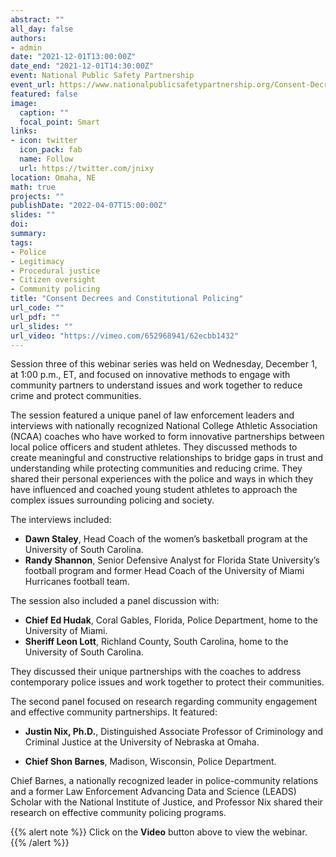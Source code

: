 ```yaml
---
abstract: ""
all_day: false
authors: 
- admin
date: "2021-12-01T13:00:00Z"
date_end: "2021-12-01T14:30:00Z"
event: National Public Safety Partnership
event_url: https://www.nationalpublicsafetypartnership.org/Consent-Decrees-Constitutional-Policing
featured: false
image:
  caption: ""
  focal_point: Smart
links:
- icon: twitter
  icon_pack: fab
  name: Follow
  url: https://twitter.com/jnixy
location: Omaha, NE
math: true
projects: ""
publishDate: "2022-04-07T15:00:00Z"
slides: ""
doi: 
summary: 
tags: 
- Police
- Legitimacy
- Procedural justice
- Citizen oversight
- Community policing
title: "Consent Decrees and Constitutional Policing"
url_code: ""
url_pdf: ""
url_slides: ""
url_video: "https://vimeo.com/652968941/62ecbb1432"
---
```


Session three of this webinar series was held on Wednesday, December 1, at 1:00 p.m., ET, and focused on innovative methods to engage with community partners to understand issues and work together to reduce crime and protect communities.

The session featured a unique panel of law enforcement leaders and interviews with nationally recognized National College Athletic Association (NCAA) coaches who have worked to form innovative partnerships between local police officers and student athletes. They discussed methods to create meaningful and constructive relationships to bridge gaps in trust and understanding while protecting communities and reducing crime. They shared their personal experiences with the police and ways in which they have influenced and coached young student athletes to approach the complex issues surrounding policing and society.

The interviews included:

* **Dawn Staley**, Head Coach of the women’s basketball program at the University of South Carolina.
* **Randy Shannon**, Senior Defensive Analyst for Florida State University’s football program and former Head Coach of the University of Miami Hurricanes football team.

The session also included a panel discussion with:

* **Chief Ed Hudak**, Coral Gables, Florida, Police Department, home to the University of Miami.
* **Sheriff Leon Lott**, Richland County, South Carolina, home to the University of South Carolina.

They discussed their unique partnerships with the coaches to address contemporary police issues and work together to protect their communities. 

The second panel focused on research regarding community engagement and effective community partnerships. It featured:

* **Justin Nix, Ph.D.**, Distinguished Associate Professor of Criminology and Criminal Justice at the University of Nebraska at Omaha.

* **Chief Shon Barnes**, Madison, Wisconsin, Police Department.

Chief Barnes, a nationally recognized leader in police-community relations and a former Law Enforcement Advancing Data and Science (LEADS) Scholar with the National Institute of Justice, and Professor Nix shared their research on effective community policing programs.

{{% alert note %}}
Click on the **Video** button above to view the webinar.
{{% /alert %}}
